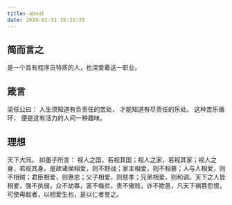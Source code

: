 ```yaml
---
title: about
date: 2019-01-31 15:33:33
---
```


## 简而言之

是一个具有程序员特质的人，也深爱着这一职业。

## 箴言

梁任公曰：
人生须知道有负责任的苦处，
才能知道有尽责任的乐处。
这种苦乐循环，
便是这有活力的人间一种趣味。


## 理想

天下大同。
如墨子所言：
视人之国，若视其国；视人之家，若视其家；视人之身，若视其身。是故诸侯相爱，则不野战；家主相爱，则不相篡；人与人相爱，则不相贼；君臣相爱，则惠忠；父子相爱，则慈孝；兄弟相爱，则和调。天下之人皆相爱，强不执弱，众不劫寡，富不侮贫，贵不傲贱，诈不欺愚，凡天下祸篡怨恨，可使毋起者，以相爱生也，是以仁者誉之。
